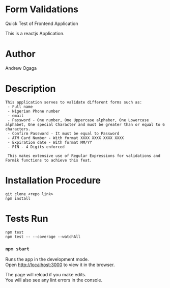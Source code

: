 # Form Validations
Quick Test of Frontend Application

This is a reactjs Application.

# Author
Andrew Ogaga

# Description
``` 
This application serves to validate different forms such as:
 - Full name
 - Nigerian Phone number
 - email
 - Password - One number, One Uppercase alphaber, One Lowercase alphabet, One special Character and must be greater than or equal to 6 characters.
 - Confirm Password - It must be equal to Password
 - ATM Card Number - With format XXXX XXXX XXXX XXXX
 - Expiration date - With format MM/YY
 - PIN - 4 Digits enforced

 This makes extensive use of Regular Expressions for validations and Formik functions to achieve this feat.
```

# Installation Procedure
```
git clone <repo link>
npm install
```
# Tests Run
```
npm test
npm test -- --coverage --watchAll
```

### `npm start`

Runs the app in the development mode.<br />
Open [http://localhost:3000](http://localhost:3000) to view it in the browser.

The page will reload if you make edits.<br />
You will also see any lint errors in the console.

